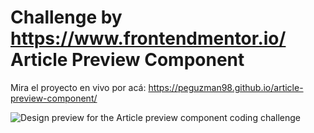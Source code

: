 # Challenge by https://www.frontendmentor.io/ Article Preview Component

Mira el proyecto en vivo por acá: https://peguzman98.github.io/article-preview-component/

![Design preview for the Article preview component coding challenge](https://repository-images.githubusercontent.com/280482118/b8a59200-c832-11ea-8472-47733a548c97)
